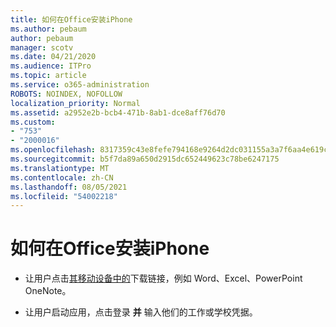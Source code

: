 ```yaml
---
title: 如何在Office安装iPhone
ms.author: pebaum
author: pebaum
manager: scotv
ms.date: 04/21/2020
ms.audience: ITPro
ms.topic: article
ms.service: o365-administration
ROBOTS: NOINDEX, NOFOLLOW
localization_priority: Normal
ms.assetid: a2952e2b-bcb4-471b-8ab1-dce8aff76d70
ms.custom:
- "753"
- "2000016"
ms.openlocfilehash: 8317359c43e8fefe794168e9264d2dc031155a3a7f6aa4e619ce4925b783ef62
ms.sourcegitcommit: b5f7da89a650d2915dc652449623c78be6247175
ms.translationtype: MT
ms.contentlocale: zh-CN
ms.lasthandoff: 08/05/2021
ms.locfileid: "54002218"
---
```

# <a name="how-to-install-office-on-an-iphone"></a>如何在Office安装iPhone

- 让用户点击[其移动设备中的](https://support.office.com/article/9df6d10c-7281-4671-8666-6ca8e339b628?wt.mc_id=Alchemy_ClientDIA)下载链接，例如 Word、Excel、PowerPoint OneNote。

- 让用户启动应用，点击登录 **并** 输入他们的工作或学校凭据。
